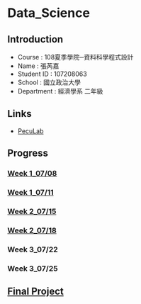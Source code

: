 # Data_Science

## Introduction

 * Course : 108夏季學院─資料科學程式設計
 * Name : 張芮嘉
 * Student ID : 107208063
 * School : 國立政治大學
 * Department : 經濟學系 二年級

## Links

  * [PecuLab](https://www.peculab.org/category/courses/)

## Progress

 ### [Week 1_07/08](https://github.com/Rachel0718/data_science/tree/master/week%201_0708)

 ### [Week 1_07/11](https://github.com/Rachel0718/data_science/tree/master/week%201_0711)

 ### [Week 2_07/15](https://github.com/Rachel0718/data_science/tree/master/week%202_0715)

 ### [Week 2_07/18](https://github.com/Rachel0718/data_science/tree/master/week%202_0718)

 ### Week 3_07/22

 ### Week 3_07/25

## [Final Project](https://github.com/Rachel0718/data_science/tree/master/final%20project)


